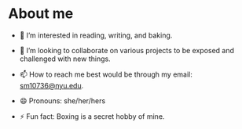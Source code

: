 # About me
- 👀 I’m interested in reading, writing, and baking.

- 💞️ I’m looking to collaborate on various projects to be exposed and challenged with new things.
- 📫 How to reach me best would be through my email: sm10736@nyu.edu.
- 😄 Pronouns: she/her/hers
- ⚡ Fun fact: Boxing is a secret hobby of mine.

<!---
shardamangal/shardamangal is a ✨ special ✨ repository because its `README.md` (this file) appears on your GitHub profile.
You can click the Preview link to take a look at your changes.
--->

